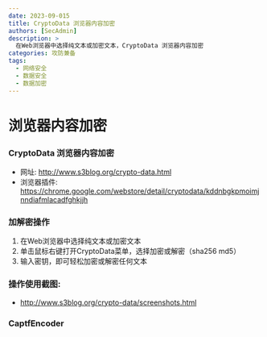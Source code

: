 ```yaml
---
date: 2023-09-015
title: CryptoData 浏览器内容加密
authors: [SecAdmin]
description: >
  在Web浏览器中选择纯文本或加密文本，CryptoData 浏览器内容加密
categories: 攻防兼备
tags:
  - 网络安全
  - 数据安全
  - 数据加密
---
```


# 浏览器内容加密

### CryptoData 浏览器内容加密
- 网址: http://www.s3blog.org/crypto-data.html
- 浏览器插件: https://chrome.google.com/webstore/detail/cryptodata/kddnbgkpmoimjnndiafmlacadfghkjjh

### 加解密操作

1. 在Web浏览器中选择纯文本或加密文本
2. 单击鼠标右键打开CryptoData菜单，选择加密或解密（sha256 md5）
3. 输入密钥，即可轻松加密或解密任何文本

### 操作使用截图:
- http://www.s3blog.org/crypto-data/screenshots.html

### CaptfEncoder

